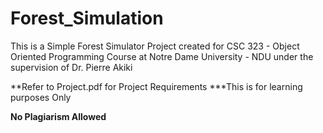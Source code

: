 # Forest_Simulation
This is a Simple Forest Simulator Project created for CSC  323 - Object Oriented Programming Course at Notre Dame University - NDU under the supervision of Dr. Pierre Akiki


**Refer to Project.pdf for Project Requirements
***This is for learning purposes Only

****************No Plagiarism Allowed****************


